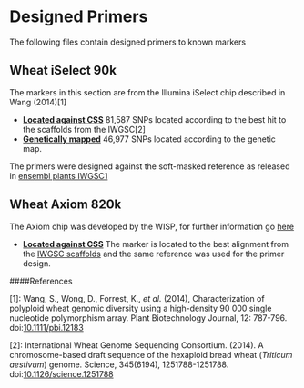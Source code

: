 Designed Primers
================

The following files contain designed primers to known markers

Wheat iSelect 90k
-----------------
The markers in this section are from the Illumina iSelect chip described in Wang (2014)[1] 

* **[Located against CSS](files/iSelect/primers_all.csv.zip)** 81,587 SNPs located according to the best hit to the scaffolds from the IWGSC[2] 
* **[Genetically mapped](files/iSelect/primers_in_map.csv.zip)** 46,977 SNPs located according to the genetic map.

The primers were designed against the soft-masked reference as released in [ensembl plants IWGSC1](http://plants.ensembl.org/Triticum_aestivum/Info/Index)

Wheat Axiom 820k
----------------
The Axiom chip was developed by the WISP, for further information go [here](http://www.cerealsdb.uk.net/cerealgenomics/CerealsDB/axiom_820K_search.php)
  
* **[Located against CSS](http://polymarker.tgac.ac.uk/files/820k_axiom/all_axiom_markers.csv.zip)** The marker is located to the best alignment from the [IWGSC scaffolds](https://urgi.versailles.inra.fr/download/iwgsc/) and the same reference was used for the primer design. 

####References

[1]: Wang, S., Wong, D., Forrest, K., *et al.* (2014), Characterization of polyploid wheat genomic diversity using a high-density 90 000 single nucleotide polymorphism array. Plant Biotechnology Journal, 12: 787-796. doi:[10.1111/pbi.12183](http://dx.doi.org/10.1111/pbi.12183)

[2]: International Wheat Genome Sequencing Consortium. (2014). A chromosome-based draft sequence of the hexaploid bread wheat (*Triticum aestivum*) genome. Science, 345(6194), 1251788-1251788. doi:[10.1126/science.1251788](http://dx.doi.org/10.1126/science.1251788)
